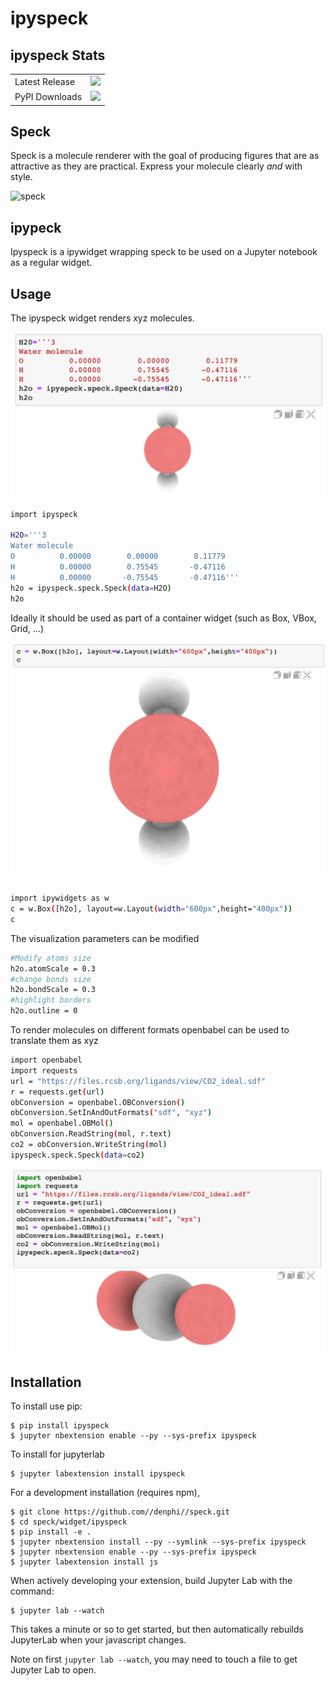 # ipyspeck

## ipyspeck Stats

<table>
    <tr>
        <td>Latest Release</td>
        <td>
            <a href="https://pypi.org/project/ipyspeck/"/>
            <img src="https://static.pepy.tech/badge/ipyspeck"/>
        </td>
    </tr>
    <tr>
        <td>PyPI Downloads</td>
        <td>
            <a href="https://pepy.tech/project/ipyspeck"/>
            <img src="https://static.pepy.tech/badge/ipyspeck/month"/>
        </td>
    </tr>
</table>

## Speck

Speck is a molecule renderer with the goal of producing figures that are as attractive as they are practical. Express your molecule clearly _and_ with style.

![speck](https://raw.githubusercontent.com/wwwtyro/speck/gh-pages/static/screenshots/demo-2.png)

## ipypeck

Ipyspeck is a ipywidget wrapping speck to be used on a Jupyter notebook as a regular widget.

## Usage

The ipyspeck widget renders xyz molecules.

![h2o](https://raw.githubusercontent.com/denphi/speck/master/widget/ipyspeck/img/h2o.png)

```bash
import ipyspeck

H2O='''3
Water molecule
O          0.00000        0.00000        0.11779
H          0.00000        0.75545       -0.47116
H          0.00000       -0.75545       -0.47116'''
h2o = ipyspeck.speck.Speck(data=H2O)
h2o
```

Ideally it should be used as part of a container widget (such as Box, VBox, Grid, ...)


![h2oc](https://raw.githubusercontent.com/denphi/speck/master/widget/ipyspeck/img/h2oc.png)

```bash

import ipywidgets as w
c = w.Box([h2o], layout=w.Layout(width="600px",height="400px"))
c
```

The visualization parameters can be modified
```bash
#Modify atoms size
h2o.atomScale = 0.3
#change bonds size
h2o.bondScale = 0.3
#highlight borders
h2o.outline = 0
```

To render molecules on different formats  openbabel can be used to translate them as xyz

```bash
import openbabel
import requests
url = "https://files.rcsb.org/ligands/view/CO2_ideal.sdf"
r = requests.get(url)
obConversion = openbabel.OBConversion()
obConversion.SetInAndOutFormats("sdf", "xyz")
mol = openbabel.OBMol()
obConversion.ReadString(mol, r.text)
co2 = obConversion.WriteString(mol)
ipyspeck.speck.Speck(data=co2)
```

![co2](https://raw.githubusercontent.com/denphi/speck/master/widget/ipyspeck/img/co2.png)

## Installation

To install use pip:

    $ pip install ipyspeck
    $ jupyter nbextension enable --py --sys-prefix ipyspeck

To install for jupyterlab

    $ jupyter labextension install ipyspeck

For a development installation (requires npm),

    $ git clone https://github.com//denphi//speck.git
    $ cd speck/widget/ipyspeck
    $ pip install -e .
    $ jupyter nbextension install --py --symlink --sys-prefix ipyspeck
    $ jupyter nbextension enable --py --sys-prefix ipyspeck
    $ jupyter labextension install js

When actively developing your extension, build Jupyter Lab with the command:

    $ jupyter lab --watch

This takes a minute or so to get started, but then automatically rebuilds JupyterLab when your javascript changes.

Note on first `jupyter lab --watch`, you may need to touch a file to get Jupyter Lab to open.
